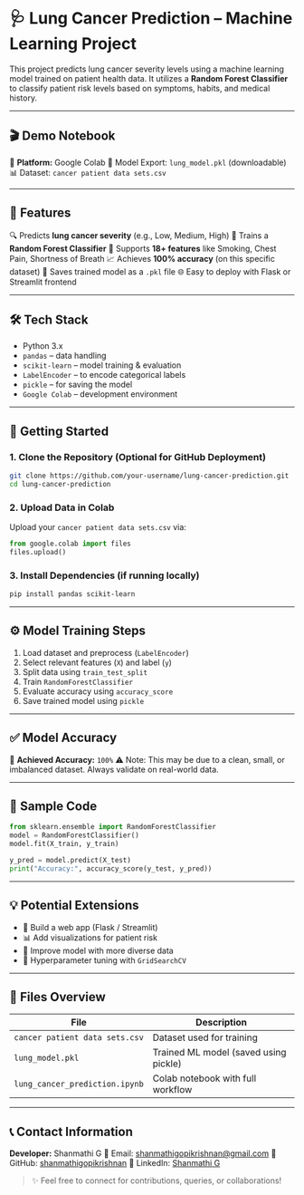 # 🩺 Lung Cancer Prediction – Machine Learning Project

This project predicts lung cancer severity levels using a machine learning model trained on patient health data. It utilizes a **Random Forest Classifier** to classify patient risk levels based on symptoms, habits, and medical history.

---

## 🎬 Demo Notebook

📓 **Platform:** Google Colab
📁 Model Export: `lung_model.pkl` (downloadable)
📊 Dataset: `cancer patient data sets.csv`

---

## 📌 Features

🔍 Predicts **lung cancer severity** (e.g., Low, Medium, High)
🧠 Trains a **Random Forest Classifier**
🧾 Supports **18+ features** like Smoking, Chest Pain, Shortness of Breath
📈 Achieves **100% accuracy** (on this specific dataset)
💾 Saves trained model as a `.pkl` file
🌐 Easy to deploy with Flask or Streamlit frontend

---

## 🛠️ Tech Stack

* Python 3.x
* `pandas` – data handling
* `scikit-learn` – model training & evaluation
* `LabelEncoder` – to encode categorical labels
* `pickle` – for saving the model
* `Google Colab` – development environment

---

## 🚀 Getting Started

### 1. Clone the Repository (Optional for GitHub Deployment)

```bash
git clone https://github.com/your-username/lung-cancer-prediction.git
cd lung-cancer-prediction
```

### 2. Upload Data in Colab

Upload your `cancer patient data sets.csv` via:

```python
from google.colab import files
files.upload()
```

### 3. Install Dependencies (if running locally)

```bash
pip install pandas scikit-learn
```

---

## ⚙️ Model Training Steps

1. Load dataset and preprocess (`LabelEncoder`)
2. Select relevant features (`X`) and label (`y`)
3. Split data using `train_test_split`
4. Train `RandomForestClassifier`
5. Evaluate accuracy using `accuracy_score`
6. Save trained model using `pickle`

---

## ✅ Model Accuracy

🎯 **Achieved Accuracy:** `100%`
⚠️ Note: This may be due to a clean, small, or imbalanced dataset. Always validate on real-world data.

---

## 🧪 Sample Code

```python
from sklearn.ensemble import RandomForestClassifier
model = RandomForestClassifier()
model.fit(X_train, y_train)

y_pred = model.predict(X_test)
print("Accuracy:", accuracy_score(y_test, y_pred))
```

---

## 💡 Potential Extensions

* 📱 Build a web app (Flask / Streamlit)
* 📊 Add visualizations for patient risk
* 🧪 Improve model with more diverse data
* 🧮 Hyperparameter tuning with `GridSearchCV`

---

## 📁 Files Overview

| File                           | Description                           |
| ------------------------------ | ------------------------------------- |
| `cancer patient data sets.csv` | Dataset used for training             |
| `lung_model.pkl`               | Trained ML model (saved using pickle) |
| `lung_cancer_prediction.ipynb` | Colab notebook with full workflow     |

---

## 📞 Contact Information

**Developer:** Shanmathi G
📧 Email: [shanmathigopikrishnan@gmail.com](mailto:shanmathigopikrishnan@gmail.com)
🔗 GitHub: [shanmathigopikrishnan](https://github.com/shanmathigopikrishnan)
🔗 LinkedIn: [Shanmathi G](https://www.linkedin.com/in/shanmathigopikrishnan)

> ✨ Feel free to connect for contributions, queries, or collaborations!
